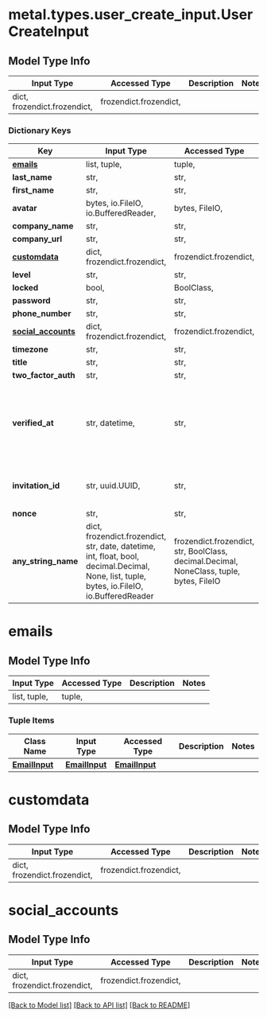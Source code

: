 # metal.types.user_create_input.UserCreateInput

## Model Type Info
Input Type | Accessed Type | Description | Notes
------------ | ------------- | ------------- | -------------
dict, frozendict.frozendict,  | frozendict.frozendict,  |  | 

### Dictionary Keys
Key | Input Type | Accessed Type | Description | Notes
------------ | ------------- | ------------- | ------------- | -------------
**[emails](#emails)** | list, tuple,  | tuple,  |  | 
**last_name** | str,  | str,  |  | 
**first_name** | str,  | str,  |  | 
**avatar** | bytes, io.FileIO, io.BufferedReader,  | bytes, FileIO,  |  | [optional] 
**company_name** | str,  | str,  |  | [optional] 
**company_url** | str,  | str,  |  | [optional] 
**[customdata](#customdata)** | dict, frozendict.frozendict,  | frozendict.frozendict,  |  | [optional] 
**level** | str,  | str,  |  | [optional] 
**locked** | bool,  | BoolClass,  |  | [optional] 
**password** | str,  | str,  |  | [optional] 
**phone_number** | str,  | str,  |  | [optional] 
**[social_accounts](#social_accounts)** | dict, frozendict.frozendict,  | frozendict.frozendict,  |  | [optional] 
**timezone** | str,  | str,  |  | [optional] 
**title** | str,  | str,  |  | [optional] 
**two_factor_auth** | str,  | str,  |  | [optional] 
**verified_at** | str, datetime,  | str,  |  | [optional] value must conform to RFC-3339 date-time
**invitation_id** | str, uuid.UUID,  | str,  |  | [optional] value must be a uuid
**nonce** | str,  | str,  |  | [optional] 
**any_string_name** | dict, frozendict.frozendict, str, date, datetime, int, float, bool, decimal.Decimal, None, list, tuple, bytes, io.FileIO, io.BufferedReader | frozendict.frozendict, str, BoolClass, decimal.Decimal, NoneClass, tuple, bytes, FileIO | any string name can be used but the value must be the correct type | [optional]

# emails

## Model Type Info
Input Type | Accessed Type | Description | Notes
------------ | ------------- | ------------- | -------------
list, tuple,  | tuple,  |  | 

### Tuple Items
Class Name | Input Type | Accessed Type | Description | Notes
------------- | ------------- | ------------- | ------------- | -------------
[**EmailInput**](EmailInput.md) | [**EmailInput**](EmailInput.md) | [**EmailInput**](EmailInput.md) |  | 

# customdata

## Model Type Info
Input Type | Accessed Type | Description | Notes
------------ | ------------- | ------------- | -------------
dict, frozendict.frozendict,  | frozendict.frozendict,  |  | 

# social_accounts

## Model Type Info
Input Type | Accessed Type | Description | Notes
------------ | ------------- | ------------- | -------------
dict, frozendict.frozendict,  | frozendict.frozendict,  |  | 

[[Back to Model list]](../../README.md#documentation-for-models) [[Back to API list]](../../README.md#documentation-for-api-endpoints) [[Back to README]](../../README.md)

